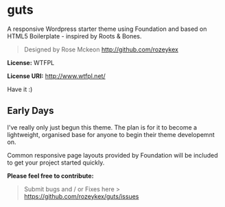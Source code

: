 guts
====

A responsive Wordpress starter theme using Foundation and based on HTML5 Boilerplate - inspired by Roots &amp; Bones.

>Designed by Rose Mckeon http://github.com/rozeykex

**License:** WTFPL

**License URI:** http://www.wtfpl.net/

Have it :)


Early Days
----------

I've really only just begun this theme. The plan is for it to become a lightweight, organised base for anyone to begin their theme developemnt on.

Common responsive page layouts provided by Foundation will be included to get your project started quickly.



**Please feel free to contribute:**

>Submit bugs and / or Fixes here > https://github.com/rozeykex/guts/issues
